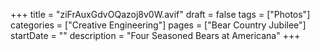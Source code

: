 +++
title = "ziFrAuxGdvOQazoj8v0W.avif"
draft = false
tags = ["Photos"]
categories = ["Creative Engineering"]
pages = ["Bear Country Jubilee"]
startDate = ""
description = "Four Seasoned Bears at Americana"
+++
